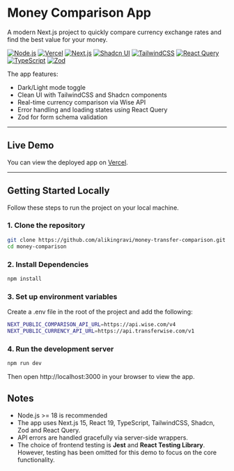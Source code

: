 # Money Comparison App

A modern Next.js project to quickly compare currency exchange rates and find the best value for your money.

[![Node.js](https://img.shields.io/badge/Node.js-23.9.0-339933?style=flat&logo=node.js&logoColor=white)](https://nodejs.org/)
[![Vercel](https://img.shields.io/badge/Vercel-Production-000000?style=flat&logo=vercel)](https://vercel.com/)
[![Next.js](https://img.shields.io/badge/Next.js-15.5.3-black?style=flat&logo=next.js&logoColor=white)](https://nextjs.org/)
[![Shadcn UI](https://img.shields.io/badge/Shadcn-UI-FF6EC7?style=flat)](https://ui.shadcn.com/)
[![TailwindCSS](https://img.shields.io/badge/TailwindCSS-4.0-06B6D4?style=flat&logo=tailwind-css&logoColor=white)](https://tailwindcss.com/)
[![React Query](https://img.shields.io/badge/React%20Query-5.87.4-FF4154?style=flat)](https://tanstack.com/query/latest)
[![TypeScript](https://img.shields.io/badge/TypeScript-5.0-3178C6?style=flat&logo=typescript&logoColor=white)](https://www.typescriptlang.org/)
[![Zod](https://img.shields.io/badge/Zod-4.1.8-7D4CDB?style=flat&logo=data:image/png;base64,iVBORw0KGgoAAAANSUhEUgAAAAoAAAAKCAYAAACNMs+9AAAAFElEQVR42mNk+M9Qz0AEYBxVSFIAAGoAAcVt6bIAAAAASUVORK5CYII=)](https://github.com/colinhacks/zod)

The app features:

- Dark/Light mode toggle
- Clean UI with TailwindCSS and Shadcn components
- Real-time currency comparison via Wise API
- Error handling and loading states using React Query
- Zod for form schema validation

---

## Live Demo

You can view the deployed app on [Vercel](https://money-transfer-comparison-sigma.vercel.app/).

---

## Getting Started Locally

Follow these steps to run the project on your local machine.

### 1. Clone the repository

```bash
git clone https://github.com/alikingravi/money-transfer-comparison.git money-comparison
cd money-comparison
```

### 2. Install Dependencies

```bash
npm install
```

### 3. Set up environment variables

Create a .env file in the root of the project and add the following:

```bash
NEXT_PUBLIC_COMPARISON_API_URL=https://api.wise.com/v4
NEXT_PUBLIC_CURRENCY_API_URL=https://api.transferwise.com/v1
```

### 4. Run the development server

```bash
npm run dev
```

Then open http://localhost:3000 in your browser to view the app.

## Notes

- Node.js >= 18 is recommended
- The app uses Next.js 15, React 19, TypeScript, TailwindCSS, Shadcn, Zod and React Query.
- API errors are handled gracefully via server-side wrappers.
- The choice of frontend testing is **Jest** and **React Testing Library**.  
  However, testing has been omitted for this demo to focus on the core functionality.
